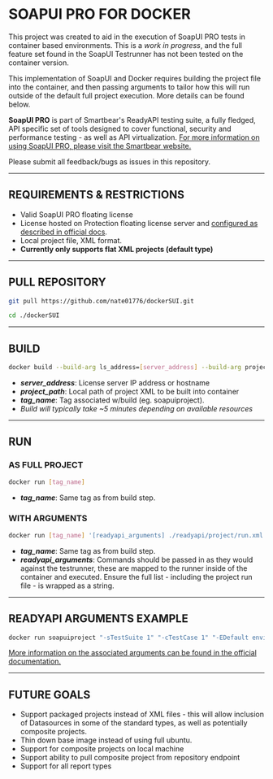 # SOAPUI PRO FOR DOCKER
This project was created to aid in the execution of SoapUI PRO tests in container based environments. This is a *work in progress*, and the full feature set found in the SoapUI Testrunner has not been tested on the container version.

This implementation of SoapUI and Docker requires building the project file into the container, and then passing arguments to tailor how this will run outside of the default full project execution. More details can be found below.

**SoapUI PRO** is part of Smartbear's ReadyAPI testing suite, a fully fledged, API specific set of tools designed to cover functional, security and performance testing - as well as API virtualization. [For more information on using SoapUI PRO, please visit the Smartbear website.](https://smartbear.com/product/ready-api/soapui/overview/)

Please submit all feedback/bugs as issues in this repository.

------
## REQUIREMENTS & RESTRICTIONS

- Valid SoapUI PRO floating license
- License hosted on Protection floating license server and [configured as described in official docs](https://support.smartbear.com/readyapi/docs/general-info/licensing/activate/floating/configure-license-server.html).
- Local project file, XML format.
- **Currently only supports flat XML projects (default type)**

------
## PULL REPOSITORY
``` sh
git pull https://github.com/nate01776/dockerSUI.git
```
```sh
cd ./dockerSUI
```

------
## BUILD
``` sh
docker build --build-arg ls_address=[server_address] --build-arg project_path=[project_path] -t [tag_name] .
```
- ***server_address***: License server IP address or hostname
- ***project_path***: Local path of project XML to be built into container
- ***tag_name***: Tag associated w/build (eg. soapuiproject).
- *Build will typically take ~5 minutes depending on available resources*

------
## RUN
### AS FULL PROJECT
```sh
docker run [tag_name]
```
- ***tag_name***: Same tag as from build step.

### WITH ARGUMENTS
```sh
docker run [tag_name] '[readyapi_arguments] ./readyapi/project/run.xml'
```
- ***tag_name***: Same tag as from build step. 
- ***readyapi_arguments***: Commands should be passed in as they would against the testrunner, these are mapped to the runner inside of the container and executed. Ensure the full list - including the project run file - is wrapped as a string.
------

## READYAPI ARGUMENTS EXAMPLE
```sh
docker run soapuiproject "-sTestSuite 1" "-cTestCase 1" "-EDefault environment" ./readyapi/project/run.xml
```
[More information on the associated arguments can be found in the official documentation.](https://support.smartbear.com/readyapi/docs/soapui/running/automating/cli.html)

------

## FUTURE GOALS
- Support packaged projects instead of XML files - this will allow inclusion of Datasources in some of the standard types, as well as potentially composite projects.
- Thin down base image instead of using full ubuntu.
- Support for composite projects on local machine
- Support ability to pull composite project from repository endpoint
- Support for all report types
